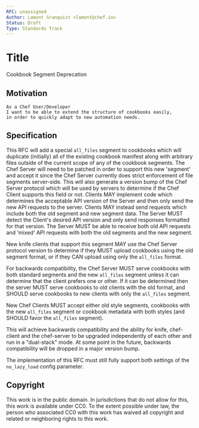 ```yaml
---
RFC: unassigned
Author: Lamont Granquist <lamont@chef.io>
Status: Draft
Type: Standards Track
---
```


# Title

Cookbook Segment Deprecation

## Motivation

    As a Chef User/Developer
    I want to be able to extend the structure of cookbooks easily,
    in order to quickly adapt to new automation needs.

## Specification

This RFC will add a special `all_files` segment to cookbooks which will duplicate (initially)
all of the existing cookbook manifest along with arbitrary files outside of the current scope of
any of the cookbook segments.  The Chef Server will need to be patched in order to support this
new 'segment' and accept it since the Chef Server currently does strict enforcement of file
segments server-side.  This will also generate a version bump of the Chef Server protocol which
will be used by servers to determine if the Chef Client supports this field or not.  Clients MAY
implement code which determines the acceptable API version of the Server and then only send
the new API requests to the server.  Clients MAY instead send requests which include both the
old segment and new segment data.  The Server MUST detect the Client's desired API version and
only send responses formatted for that version.  The Server MUST be able to receive both old
API requests and 'mixed' API requests with both the old segments and the new segment.

New knife clients that support this segment MAY use the Chef Server protocol version to determine
if they MUST upload cookbooks using the old segment format, or if they CAN upload using only
the `all_files` format.

For backwards compatibility, the Chef Server MUST serve cookbooks with both standard segments and the
new `all_files` segment unless it can determine that the client prefers one or other.  If it can
be determined then the server MUST serve cookbooks to old clients with the old format, and SHOULD
serve cookbooks to new clients with only the `all_files` segment.

New Chef Clients MUST accept either old style segments, cookbooks with the new `all_files` segment
or cookbook metadata with both styles (and SHOULD favor the `all_files` segment).

This will achieve backwards compatibility and the ability for knife, chef-client and the chef-server
to be upgraded independently of each other and run in a "dual-stack" mode.  At some point in the
future, backwards compatibility will be dropped in a major version bump.

The implementation of this RFC must still fully support both settings of the `no_lazy_load` config parameter.

## Copyright

This work is in the public domain. In jurisdictions that do not allow for this,
this work is available under CC0. To the extent possible under law, the person
who associated CC0 with this work has waived all copyright and related or
neighboring rights to this work.
